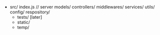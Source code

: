 - src/
        index.js // server
        models/
        controllers/
        middlewares/
        services/
        utils/
        config/
        respository/
    - tests/ [later]
    - static/
    - temp/